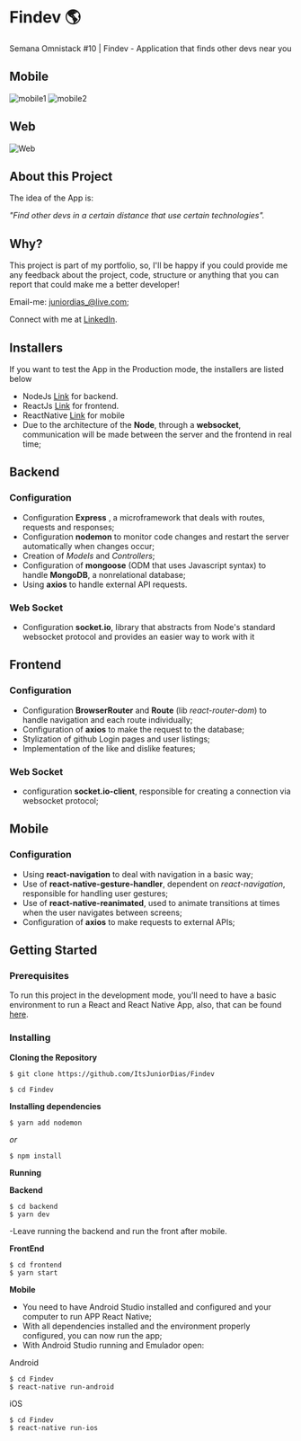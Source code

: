 # Findev :earth_americas:
Semana Omnistack #10 | Findev - Application that finds other devs near you

## Mobile
![mobile1](https://user-images.githubusercontent.com/50254416/72995009-ef947100-3dd6-11ea-8f94-8d3ee17bd822.PNG)
![mobile2](https://user-images.githubusercontent.com/50254416/72995011-ef947100-3dd6-11ea-9f28-735015995b56.PNG)

## Web
![Web](https://user-images.githubusercontent.com/50254416/72995015-f1f6cb00-3dd6-11ea-8d21-6bcf05f10a59.PNG)


 ## About this Project

The idea of the App is:

_"Find other devs in a certain distance that use certain technologies"._
 
## Why?
This project is part of my portfolio, so, I'll be happy if you could provide me any feedback about the project, code, structure or anything that you can report that could make me a better developer!

Email-me: juniordias_@live.com;

Connect with me at [LinkedIn](https://www.linkedin.com/in/alexandre-junior-236894190/).

## Installers
If you want to test the App in the Production mode, the installers are listed below
- NodeJs [Link](https://nodejs.org/en/download/) for backend.
- ReactJs [Link](https://reactjs.org/docs/getting-started.html) for frontend.
- ReactNative [Link](https://facebook.github.io/react-native/docs/getting-started) for mobile
- Due to the architecture of the **Node**, through a **websocket**, communication will be made between the server and the frontend in real time;

## Backend

### Configuration

  - Configuration **Express** , a microframework that deals with routes, requests and responses;
- Configuration **nodemon** to monitor code changes and restart the server automatically when changes occur;
- Creation of *Models* and *Controllers*;
- Configuration of **mongoose** (ODM that uses Javascript syntax) to handle **MongoDB**, a nonrelational database;
- Using **axios** to handle external API requests.

### Web Socket
  - Configuration **socket.io**, library that abstracts from Node's standard websocket protocol and provides an easier way to work with it
  
## Frontend

### Configuration
  - Configuration **BrowserRouter** and **Route** (lib *react-router-dom*) to handle navigation and each route individually;
  - Configuration of **axios** to make the request to the database;
  - Stylization of github Login pages and user listings;
  - Implementation of the like and dislike features;

### Web Socket
  - configuration **socket.io-client**, responsible for creating a connection via websocket protocol;
  
  ## Mobile
  
  ### Configuration
  
- Using **react-navigation** to deal with navigation in a basic way;
- Use of **react-native-gesture-handler**, dependent on *react-navigation*, responsible for handling user gestures;
- Use of **react-native-reanimated**, used to animate transitions at times when the user navigates between screens;
- Configuration of **axios** to make requests to external APIs;


## Getting Started

### Prerequisites

To run this project in the development mode, you'll need to have a basic environment to run a React and React Native App, also,  that can be found [here](https://facebook.github.io/react-native/docs/getting-started).

### Installing

**Cloning the Repository**

```
$ git clone https://github.com/ItsJuniorDias/Findev

$ cd Findev
```

**Installing dependencies**

```
$ yarn add nodemon
```

_or_

```
$ npm install
```
**Running**

**Backend**

```
$ cd backend
$ yarn dev
```
-Leave running the backend and run the front after mobile.

**FrontEnd**

```
$ cd frontend
$ yarn start
```

**Mobile**
- You need to have Android Studio installed and configured and your computer to run APP React Native;
- With all dependencies installed and the environment properly configured, you can now run the app;
- With Android Studio running and Emulador open:

Android

```
$ cd Findev
$ react-native run-android
```

iOS

```
$ cd Findev
$ react-native run-ios
```




